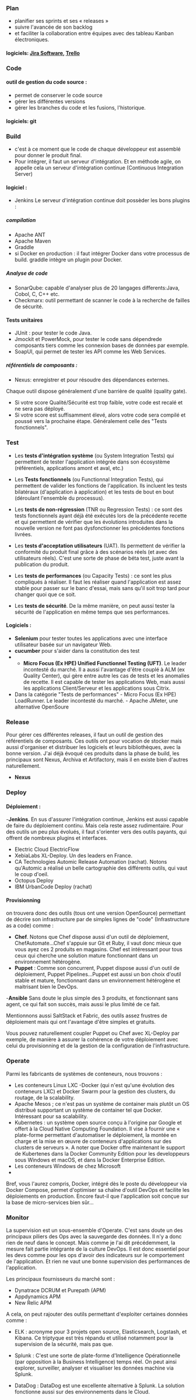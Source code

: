### Plan
- planifier ses sprints et ses « releases »
- suivre l'avancée de son backlog
- et faciliter la collaboration entre équipes avec des tableau Kanban électroniques.
#### logiciels: [Jira Software](https://www.atlassian.com/fr/software/jira), [Trello](https://trello.com/) 
### Code
#### outil de gestion du code source :
- permet de conserver le code source
- gérer les différentes versions 
- gérer les branches du code et les fusions, l'historique.
#### logiciels: git 
### Build
- c'est à ce moment que le code de chaque développeur est assemblé pour donner le produit final.
- Pour intégrer, il faut un serveur d'intégration. Et en méthode agile, on appelle cela un serveur d'intégration continue 
  (Continuous Integration Server)
#### logiciel :
- Jenkins
Le serveur d'intégration continue doit possèder les bons plugins :
##### compilation
- Apache ANT
- Apache Maven
- Graddle
- si Docker en production : il faut intégrer Docker dans votre processus de build. graddle intègre un plugin pour Docker.
##### Analyse de code
- SonarQube:  capable d'analyser plus de 20 langages differents:Java, Cobol, C, C++ etc.
- Checkmarx: outil permettant de scanner le code à la recherche de failles de sécurité. 
#### Tests unitaires
- JUnit : pour tester le code Java.
- Jmockit et PowerMock, pour tester le code sans dépendrede  composants tiers comme les connexion bases de données par exemple.
- SoapUI, qui permet de tester les API comme les Web Services. 
##### référentiels de composants :
- Nexus: enregistrer et pour résoudre des dépendances externes. 

Chaque outil dispose généralement d'une barrière de qualité (quality gate). 
- Si votre score Qualité/Sécurité est trop faible, votre code est recalé et ne sera pas déployé. 
- Si votre score est suffisamment élevé, alors votre code sera compilé et poussé vers la prochaine étape. 
 Généralement celle des "Tests fonctionnels".

### Test
- Les **tests d'intégration système** (ou System Integration Tests) qui permettent de tester l'application intégrée dans son écosystème (référentiels, applications amont et aval, etc.)
- Les **Tests fonctionnels** (ou Functionnal Integration Tests), qui permettent de valider les fonctions de l'application. Ils incluent les tests bilatéraux (d'application à application) et les tests de bout en bout (déroulant l'ensemble du processus).
- Les **tests de non-régression** (TNR ou Regression Tests) : ce sont des tests fonctionnels ayant déjà été exécutés lors de la précédente recette et qui permettent de vérifier que les évolutions introduites dans la nouvelle version ne font pas dysfonctionner les précédentes fonctions livrées.

- Les **tests d'acceptation utilisateurs** (UAT). Ils permettent de vérifier la conformité du produit final grâce à des scénarios réels (et avec des utilisateurs réels). C'est une sorte de phase de béta test, juste avant la publication du produit.
- Les **tests de performances** (ou Capacity Tests) : ce sont les plus compliqués à réaliser. Il faut les réaliser 
  quand l'application est assez stable pour passer sur le banc d'essai, mais sans qu'il soit trop tard pour changer 
  quoi que ce soit. 
- Les **tests de sécurité**. De la même manière, on peut aussi tester la sécurité de l'application en même temps que ses performances.
#### Logiciels :
- **Selenium**  pour tester toutes les applications avec une interface utilisateur basée sur un navigateur Web.
- **cucumber** pour s'aider dans la constitution des test
- - **Micro Focus (Ex HPE) Unified Functionnel Testing (UFT)**. Le leader incontesté du marché. Il a aussi l'avantage d'être couplé à ALM (ex Quality Center), qui gère entre autre les cas de tests et les anomalies de recette. Il est capable de tester les applications Web, mais aussi les applications Client/Serveur et les applications sous Citrix.
- Dans la catégorie "Tests de performances"
      - Micro Focus (Ex HPE) LoadRunner. Le leader incontesté du marché.
      - Apache JMeter, une alternative OpenSoure

### Release

Pour gérer ces différentes releases, il faut un outil de gestion des référentiels de composants. Ces outils ont pour vocation de stocker mais aussi d'organiser et distribuer les logiciels et leurs bibliothèques, avec la bonne version. J'ai déjà évoqué ces produits dans la phase de build, les principaux sont Nexus, Archiva et Artifactory, mais il en existe bien d'autres naturellement.
- **Nexus**

### Deploy

 #### Déploiement :
 -**Jenkins**. En sus d'assurer l'intégration continue, Jenkins est aussi capable de faire du déploiement continu. Mais cela reste assez rudimentaire. Pour des outils un peu plus évolués, il faut s'orienter vers des outils payants, qui offrent de nombreux plugins et interfaces.
- Electric Cloud ElectricFlow
- XebiaLabs XL-Deploy. Un des leaders en France.
- CA Technologies Automic Release Automation (rachat). Notons qu'Automic a réalisé un belle cartographie des différents outils, qui vaut le coup d'oeil.
- Octopus Deploy
- IBM UrbanCode Deploy (rachat)

#### Provisionning
on trouvera donc des outils (tous ont une version OpenSource) permettant de décrire son infrastructure par de simples lignes de "code" (Infrastructure as a code) comme :

- **Chef**. Notons que Chef dispose aussi d'un outil de déploiement, ChefAutomate...Chef s'appuie sur Git et Ruby, il vaut donc mieux que vous ayez ces 2 produits en magasins. Chef est intéressant pour tous ceux qui cherche une solution mature fonctionnant dans un environnement hétérogène.
- **Puppet** : Comme son concurrent, Puppet dispose aussi d'un outil de déploiement, Puppet Pipelines...Puppet est aussi un bon choix  d'outil stable et mature, fonctionnant dans un environnement hétérogène et maitrisant bien le DevOps.

-**Ansible** Sans doute le plus simple des 3 produits, et fonctionnant sans agent, ce qui fait son succès, mais aussi le plus limité de ce fait.

 Mentionnons aussi SaltStack et Fabric, des outils assez frustres de déploiement mais qui ont l'avantage d'être simples et gratuits.

 

Vous pouvez naturellement coupler Puppet ou  Chef avec XL-Deploy par exemple, de manière à assurer la cohérence de votre déploiement avec celui du provisionning et de la gestion de la configuration de l'infrastructure.

### Operate
Parmi les fabricants de systèmes de conteneurs, nous trouvons :
- Les conteneurs Linux LXC
-Docker (qui n'est qu'une évolution des conteneurs LXC) et Docker Swarm pour la gestion des clusters, du routage, de la scalability.
- Apache Mesos ; ce n'est pas un système de container mais plutôt un OS distribué supportant un système de container tel que Docker. Intéressant pour sa scalability.
- Kubernetes : un système open source conçu à l'origine par Google et offert à la Cloud Native Computing Foundation. Il vise à fournir une « plate-forme permettant d'automatiser le déploiement, la montée en charge et la mise en œuvre de conteneurs d'applications sur des clusters de serveurs ». A noter que Docker offre maintenant le support de Kubertenes dans la Docker Community Edition pour les developpeurs sous Windows et macOS, et dans la Docker Enterprise Edition.
-  Les conteneurs Windows de chez Microsoft
-  
Bref, vous l'aurez compris, Docker, intégré dès le poste du développeur via Docker Compose, permet d'optimiser sa chaîne d'outil DevOps et facilite les déploiements en production. Encore faut-il que l'application soit conçue sur la base de micro-services bien sûr...

### Monitor
La supervision est un sous-ensemble d'Operate. C'est sans doute un des principaux piliers des Ops avec la sauvegarde des données. Il n'y a donc rien de neuf dans le concept. Mais comme je l'ai dit précédemment, la mesure fait partie intégrante de la culture DevOps. Il est donc essentiel pour les devs comme pour les ops d'avoir des indicateurs sur le comportement de l'application. Et rien ne vaut une bonne supervision des performances de l'application.

 

Les principaux fournisseurs du marché sont :
- Dynatrace DCRUM et Purepath (APM)
- Appdynamics APM
- New Relic APM

A cela, on peut rajouter des outils permettant d'exploiter certaines données comme :
  - ELK : acronyme pour 3 projets open source, Elasticsearch, Logstash, et Kibana. Ce triptyque est très répandu et utilisé notamment pour la supervision de la sécurité, mais pas que.

  - Splunk : C'est une sorte de plate-forme d'Intelligence Opérationnelle (par opposition à la Business Intelligence) temps réel. On peut ainsi explorer, surveiller, analyser et visualiser les données machine via Splunk.

  - DataDog : DataDog est une excellente alternative à Splunk. La solution fonctionne aussi sur des environnements dans le Cloud.
